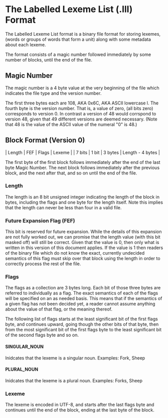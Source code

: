 # The Labelled Lexeme List (.lll) Format

The Labelled Lexeme List format is a binary file format for storing
lexemes, (words or groups of words that form a unit) along with some
metadata about each lexeme.

The format consists of a magic number followed immediately by some
number of blocks, until the end of the file.

## Magic Number

The magic number is a 4 byte value at the very beginning of the file
which indicates the file type and the version number.

The first three bytes each are 108, AKA 0x6C, AKA ASCII lowercase l.
The fourth byte is the version number. That is, a value of zero, (all
bits zero) corresponds to version 0. In contrast a version of 48 would
corrspond to version 48, given that 49 different versions are deemed
necessary. (Note that 48 is the value of the ASCII value of the numeral
"0" is 48.)

## Block Format (Version 0)

| Length |  FEF  |  Flags  |      Lexeme      |
| 7 bits | 1 bit | 3 bytes | Length - 4 bytes |

The first byte of the first block follows immediately after the end of
the last byte Magic Number. The next block follows immediately after the
previous block, and the next after that, and so on until the end of the
file.

### Length

The length is an 8 bit unsigned integer indicating the length of the
block in bytes, including the flags and one byte for the length itself.
Note this implies that the length can never be less than four in a
valid file.

### Future Expansion Flag (FEF)

This bit is reserved for future expansion. While the details of this
expansion are not fully worked out, we can promise that the length value
(with this bit masked off) will still be correct. Given that the value
is 0, then only what is written in this version of this document
applies. If the value is 1 then readers of the binary file which do not
know the exact, currently undecided semantics of this flag must skip
over that block using the length in order to correctly process the rest
of the file.

### Flags

The flags as a collection are 3 bytes long. Each bit of those three
bytes are referred to individually as a flag. The exact semantics of
each of the flags will be specified on an as needed basis. This means
that if the semantics of a given flag has not been decided yet, a reader
cannot assume anything about the value of that flag, or the meaning
thereof.

The following list of flags starts at the least significant bit of the
first flags byte, and continues upward, going though the other bits of
that byte, then from the most significant bit of the first flags byte to
the least significant bit of the second flags byte and so on.

#### SINGULAR_NOUN

Inidcates that the lexeme is a singular noun.
Examples: Fork, Sheep

#### PLURAL_NOUN

Inidcates that the lexeme is a plural noun.
Examples: Forks, Sheep

### Lexeme

The lexeme is encoded in UTF-8, and starts after the last flags byte and
continues until the end of the block, ending at the last byte of the
block.
